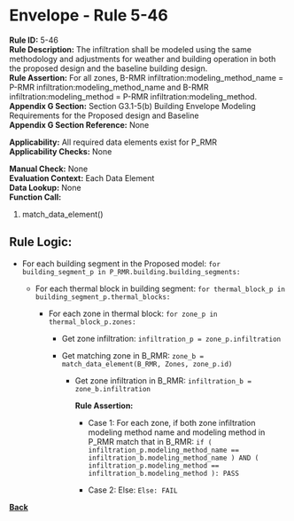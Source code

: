 
# Envelope - Rule 5-46  

**Rule ID:** 5-46  
**Rule Description:** The infiltration shall be modeled using the same methodology and adjustments for weather and building operation in both the proposed design and the baseline building design.  
**Rule Assertion:** For all zones, B-RMR infiltration:modeling_method_name = P-RMR infiltration:modeling_method_name and B-RMR infiltration:modeling_method = P-RMR infiltration:modeling_method.  
**Appendix G Section:** Section G3.1-5(b) Building Envelope Modeling Requirements for the Proposed design and Baseline  
**Appendix G Section Reference:** None  

**Applicability:** All required data elements exist for P_RMR  
**Applicability Checks:**  None  

**Manual Check:** None  
**Evaluation Context:** Each Data Element  
**Data Lookup:** None  
**Function Call:** 

  1. match_data_element()

## Rule Logic:  

- For each building segment in the Proposed model: `for building_segment_p in P_RMR.building.building_segments:`  

  - For each thermal block in building segment: `for thermal_block_p in building_segment_p.thermal_blocks:`  

    - For each zone in thermal block: `for zone_p in thermal_block_p.zones:`

      - Get zone infiltration: `infiltration_p = zone_p.infiltration`  

      - Get matching zone in B_RMR: `zone_b = match_data_element(B_RMR, Zones, zone_p.id)`

        - Get zone infiltration in B_RMR: `infiltration_b = zone_b.infiltration`

          **Rule Assertion:**  

          - Case 1: For each zone, if both zone infiltration modeling method name and modeling method in P_RMR match that in B_RMR: `if ( infiltration_p.modeling_method_name == infiltration_b.modeling_method_name ) AND ( infiltration_p.modeling_method == infiltration_b.modeling_method ): PASS`

          - Case 2: Else: `Else: FAIL`

**[Back](../_toc.md)**
